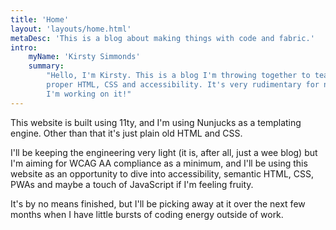 ```yaml
---
title: 'Home'
layout: 'layouts/home.html'
metaDesc: 'This is a blog about making things with code and fabric.'
intro:
    myName: 'Kirsty Simmonds'
    summary:
        "Hello, I'm Kirsty. This is a blog I'm throwing together to teach myself
        proper HTML, CSS and accessibility. It's very rudimentary for now but
        I'm working on it!"
---
```


This website is built using 11ty, and I'm using Nunjucks as a templating engine. Other than that it's just plain old HTML and CSS.

I'll be keeping the engineering very light (it is, after all, just a wee blog) but I'm aiming for WCAG AA compliance as a minimum, and I'll be using this website as an opportunity to dive into accessibility, semantic HTML, CSS, PWAs and maybe a touch of JavaScript if I'm feeling fruity.

It's by no means finished, but I'll be picking away at it over the next few months when I have little bursts of coding energy outside of work.
